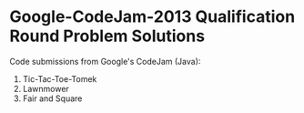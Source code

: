 Google-CodeJam-2013 Qualification Round Problem Solutions
===================

Code submissions from Google's CodeJam (Java):
1. Tic-Tac-Toe-Tomek
2. Lawnmower
3. Fair and Square


